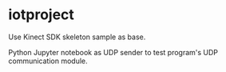 # iotproject

Use Kinect SDK skeleton sample as base.

Python Jupyter notebook as UDP sender to test program's UDP communication module.
